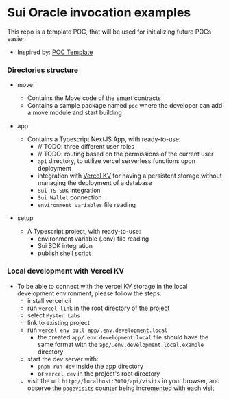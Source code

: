 # Sui Oracle invocation examples

This repo is a template POC, that will be used for initializing future POCs easier.

- Inspired by: [POC Template](https://github.com/MystenLabs/poc-template)

### Directories structure

- move:

  - Contains the Move code of the smart contracts
  - Contains a sample package named `poc` where the developer can add a move module and start building

- app

  - Contains a Typescript NextJS App, with ready-to-use:
    - // TODO: three different user roles
    - // TODO: routing based on the permissions of the current user
    - `api` directory, to utilize vercel serverless functions upon deployment
    - integration with [Vercel KV](https://vercel.com/docs/storage/vercel-kv/quickstart) for having a persistent storage without managing the deployment of a database
    - `Sui TS SDK` integration
    - `Sui Wallet` connection
    - `environment variables` file reading

- setup
  - A Typescript project, with ready-to-use:
    - environment variable (.env) file reading
    - Sui SDK integration
    - publish shell script

### Local development with Vercel KV

- To be able to connect with the vercel KV storage in the local development environment, please follow the steps:
  - install vercel cli
  - run `vercel link` in the root directory of the project
  - select `Mysten Labs`
  - link to existing project
  - run `vercel env pull app/.env.development.local`
    - the created `app/.env.development.local` file should have the same format with the `app/.env.development.local.example` directory
  - start the dev server with:
    - `pnpm run dev` inside the app directory
    - or `vercel dev` in the project's root directory
  - visit the url: `http://localhost:3000/api/visits` in your browser, and observe the `pageVisits` counter being incremented with each visit
